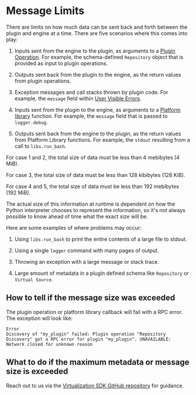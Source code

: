 # Message Limits

There are limits on how much data can be sent back and forth between the plugin and engine at a time. There are five scenarios where this comes into play:

1. Inputs sent from the engine to the plugin, as arguments to a [Plugin Operation](/References/Plugin_Operations.md). For example, the schema-defined `Repository` object that is provided as input to plugin operations.

2. Outputs sent back from the plugin to the engine, as the return values from plugin operations.

3. Exception messages and call stacks thrown by plugin code. For example, the `message` field within [User Visible Errors](/Best_Practices/User_Visible_Errors.md).

4. Inputs sent from the plugin to the engine, as arguments to a [Platform library](/References/Platform_Libraries.md) function. For example, the `message` field that is passed to `logger.debug`.

5. Outputs sent back from the engine to the plugin, as the return values from Platform Library functions. For example, the `stdout` resulting from a call to `libs.run_bash`.

For case 1 and 2, the total size of data must be less than 4 mebibytes (4 MiB).

For case 3, the total size of data must be less than 128 kibibytes (128 KiB).

For case 4 and 5, the total size of data must be less than 192 mebibytes (192 MiB).

The actual size of this information at runtime is dependent on how the Python interpreter chooses to represent the information, so it's not always possible to know ahead of time what the exact size will be.

Here are some examples of where problems may occur:

1. Using `libs.run_bash` to print the entire contents of a large file to stdout.

2. Using a single `logger` command with many pages of output.

3. Throwing an exception with a large message or stack trace.

4. Large amount of metadata in a plugin defined schema like `Repository` or `Virtual Source`.

## How to tell if the message size was exceeded

The plugin operation or platform library callback will fail with a RPC error. The exception will look like:

```
Error
Discovery of "my_plugin" failed: Plugin operation "Repository Discovery" got a RPC error for plugin "my_plugin". UNAVAILABLE: Network closed for unknown reason
```

## What to do if the maximum metadata or message size is exceeded

Reach out to us via the [Virtualization SDK GitHub repository](https://github.com/delphix/virtualization-sdk/) for guidance.
